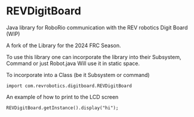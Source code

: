 # REVDigitBoard
Java library for RoboRio communication with the REV robotics Digit Board (WIP)


A fork of the Library for the 2024 FRC Season.


To use this library one can incorporate the library into their Subsystem, Command or just Robot.java 
Will use it in static space. 

To incorporate into a Class (be it Subsystem or command) 

`import com.revrobotics.digitboard.REVDigitBoard`


An example of how to print to the LCD screen

`REVDigitBoard.getInstance().display("hi");`


